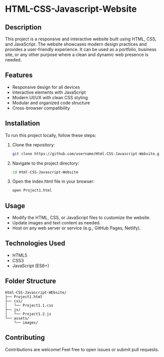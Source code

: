 # HTML-CSS-Javascript-Website

## Description
This project is a responsive and interactive website built using HTML, CSS, and JavaScript. The website showcases modern design practices and provides a user-friendly experience. It can be used as a portfolio, business site, or any other purpose where a clean and dynamic web presence is needed.

## Features
- Responsive design for all devices
- Interactive elements with JavaScript
- Modern UI/UX with clean CSS styling
- Modular and organized code structure
- Cross-browser compatibility

## Installation
To run this project locally, follow these steps:
1. Clone the repository:
   ```bash
   git clone https://github.com/username/Html-CSS-Javascript-Website.git
   ```
2. Navigate to the project directory:
   ```bash
   cd Html-CSS-Javascript-Website
   ```
3. Open the index.html file in your browser:
   ```bash
   open Project1.html
   ```

## Usage
- Modify the HTML, CSS, or JavaScript files to customize the website.
- Update images and text content as needed.
- Host on any web server or service (e.g., GitHub Pages, Netlify).

## Technologies Used
- HTML5
- CSS3
- JavaScript (ES6+)

## Folder Structure
```
Html-CSS-Javascript-WEbsite/
├── Project1.html
├── css/
│   └── Project1.1.css
├── js/
│   └── Project1.2.js
└── assets/
    └── images/
```

## Contributing
Contributions are welcome! Feel free to open issues or submit pull requests.


